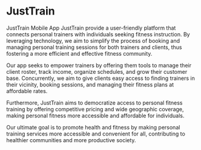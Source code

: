 # JustTrain
JustTrain Mobile App
JustTrain provide a user-friendly platform that connects personal trainers with individuals seeking fitness instruction. By leveraging technology, we aim to simplify the process of booking and managing personal training sessions for both trainers and clients, thus fostering a more efficient and effective fitness community.

Our app seeks to empower trainers by offering them tools to manage their client roster, track income, organize schedules, and grow their customer base. Concurrently, we aim to give clients easy access to finding trainers in their vicinity, booking sessions, and managing their fitness plans at affordable rates.

Furthermore, JustTrain aims to democratize access to personal fitness training by offering competitive pricing and wide geographic coverage, making personal fitness more accessible and affordable for individuals.

Our ultimate goal is to promote health and fitness by making personal training services more accessible and convenient for all, contributing to healthier communities and more productive society.
